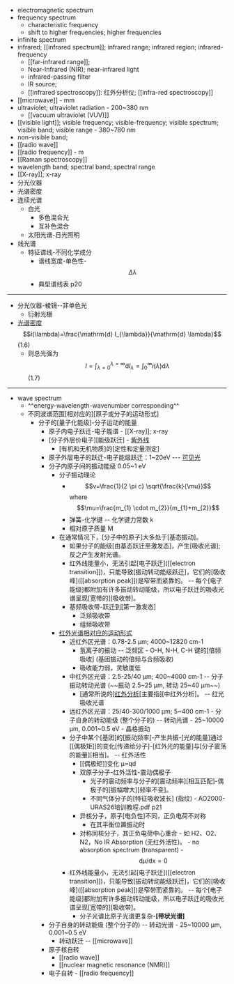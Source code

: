 - electromagnetic spectrum
- frequency spectrum
    - characteristic frequency
    - shift to higher frequencies; higher frequencies
- infinite spectrum
- infrared; [[infrared spectrum]]; infrared range; infrared region; infrared-frequency
    - [[far-infrared range]];
    - Near-Infrared (NIR); near-infrared light
    - infrared-passing filter
    - IR source; 
    - [[infrared spectroscopy]]: 红外分析仪; [[infra-red spectroscopy]]
- [[microwave]] - mm
- ultraviolet; ultraviolet radiation - 200~380 nm
    - [[vacuum ultraviolet (VUV)]]
- [[visible light]]; visible frequency; visible-frequency; visible spectrum; visible band; visible range - 380~780 nm 
- non-visible band;
- [[radio wave]]
- [[radio frequency]] - m
- [[Raman spectroscopy]]
- wavelength band; spectral band; spectral range
- [[X-ray]]; x-ray
- 分光仪器
- 光谱密度
- 连续光谱
    - 白光
        - 多色混合光
        - 互补色混合
    - 太阳光谱-日光照明
- 线光谱
    - 特征谱线-不同化学成分
        - 谱线宽度-单色性-$$\Delta \lambda$$
        - 典型谱线表 p20
- ---
- 分光仪器-棱镜--非单色光
    - 衍射光栅
- [光谱密度](((37vwpZiO5))) $$i(\lambda)=\frac{\mathrm{d} I_{\lambda}}{\mathrm{d} \lambda}$$   (1.6)
    - 则总光强为 $$I=\int_{\lambda=0}^{\lambda=\infty} \mathrm{d} I_{\lambda}=\int_{0}^{\infty} i(\lambda) \mathrm{d} \lambda$$   (1.7)
- ---
- wave spectrum
    - ^^energy-wavelength-wavenumber corresponding^^
    - 不同波谱范围[相对应的][原子或分子的运动形式]
        - 分子的[量子化能级]-分子运动的能量 
            - 原子内电子跃迁-电子能谱 - [[X-ray]]; x-ray
            - [分子外层价电子][能级跃迁] - [紫外线](((SG-jAoXKF)))
                - [有机和无机物质]的[定性和定量测定]
            - 原子外层电子的跃迁-电子能级跃迁：1~20eV --- [可见光](((it-L_cjdx))) 
            - 分子内原子间的振动能级 0.05~1 eV
                - 分子振动理论 
                    - $$v=\frac{1}{2 \pi c} \sqrt{\frac{k}{\mu}}$$ where $$\mu=\frac{m_{1} \cdot m_{2}}{m_{1}+m_{2}}$$
                    - 弹簧-化学键 -- 化学键力常数 k 
                    - 相对原子质量 M
                - 在通常情况下，[分子中的原子]大多处于[基态振动]。
                    - 如果分子的能级[由基态跃迁至激发态]，产生[吸收光谱]; 反之产生发射光谱。 
                    - 红外线能量小，无法引起[电子跃迁]([[electron transition]])，只能导致[振动转动能级跃迁]，它们的[吸收峰]([[absorption peak]])是窄带而紧靠的。 -- 每个[电子能级]都附加有许多振动转动能级，所以电子跃迁的吸收光谱呈现[宽带的][吸收带]。 
                    - 基频吸收带-跃迁到[第一激发态]
                        - 泛频吸收带
                        - 组频吸收带
                - [红外光谱相对应的运动形式](((8KzfnZDSj)))
                    - 近红外区光谱：0.78-2.5 μm; 4000~12820 cm-1 
                        - 氢离子的振动 -- 泛频区 - O-H, N-H, C-H 键的[倍频吸收] (基团振动的倍频与合频吸收)
                        - 吸收能力弱，灵敏度低
                    - 中红外区光谱：2.5-25/40 μm; 400~4000 cm-1   -- 分子振动转动光谱 (~~振动 2.5~25 μm, 转动 25~40 μm~~)
                        - [通常所说的][红外分析](((zdes9Iq0x)))[主要指][中红外分析]。 -- 红光吸收光谱
                    - 远红外区光谱：25/40-300/1000 μm; 5~400 cm-1 - 分子自身的转动能级 (整个分子的) -- 转动光谱 - 25~10000 μm, 0.001~0.5 eV - 晶格振动
                    - 分子中某个[基团]的[振动频率]-产生共振-[光的能量]通过[[偶极矩]]的变化[传递给分子]-[红外光的能量]与[分子震荡的能量][相当]。 -- 红外活性 
                        - [[偶极矩]]变化 μ=qd
                        - 双原子分子-红外活性-震动偶极子
                            - 光子的震动频率与分子的[震动频率][相互匹配]-偶极子的[振幅增大][频率不变]。
                            - 不同气体分子的[特征吸收波长] (指纹) - AO2000-URAS26培训教程.pdf p21
                        - 异核分子，原子[电负性]不同，正负电荷不对称
                            - 在其平衡位置振动时
                        - 对称同核分子，其正负电荷中心重合 - 如 H2、O2、N2，No IR Absorption (无红外活性)。 - no absorption spectrum (transparent) - $$\mathrm{d} \mu / \mathrm{dx}=0$$
                    - 红外线能量小，无法引起[电子跃迁]([[electron transition]])，只能导致[振动转动能级跃迁]，它们的[吸收峰]([[absorption peak]])是窄带而紧靠的。 -- 每个[电子能级]都附加有许多振动转动能级，所以电子跃迁的吸收光谱呈现[宽带的][吸收带]。 
                        - 分子光谱比原子光谱更复杂-**[带状光谱]**
            - 分子自身的转动能级 (整个分子的) -- 转动光谱 - 25~10000 μm, 0.001~0.5 eV
                - 转动跃迁 -- [[microwave]]
            - 原子核自转
                - [[radio wave]]
                - [[nuclear magnetic resonance (NMR)]]
            - 电子自转 - [[radio frequency]]
